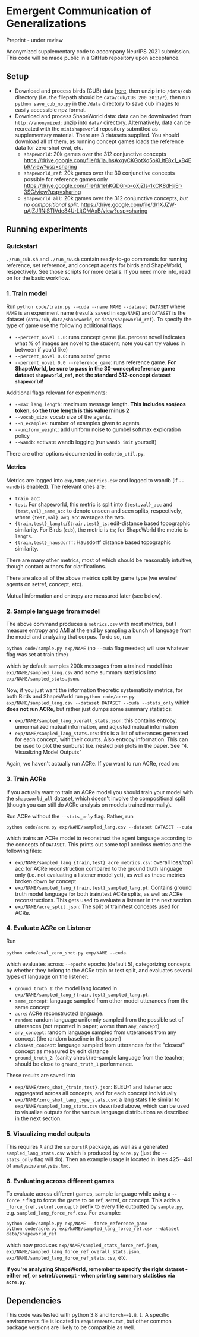 # Emergent Communication of Generalizations

Preprint - under review

Anonymized supplementary code to accompany NeurIPS 2021 submission. This code
will be made public in a GitHub repository upon acceptance.

## Setup

- Download and process birds (CUB) data [here](http://www.vision.caltech.edu/visipedia/CUB-200-2011.html), then unzip into `/data/cub` directory (i.e. the filepath should be `data/cub/CUB_200_2011/*`), then run `python save_cub_np.py` in the `/data` directory to save cub images to easily accessible npz format.
- Download and process ShapeWorld data: data can be downloaded from `http://anonymized`; unzip into `data/` directory. Alternatively, data can be recreated with the `minishapeworld` repository submitted as supplementary material. There are 3 datasets supplied. You should download all of them, as running concept games loads the reference data for zero-shot eval, etc.
    - `shapeworld`: 20k games over the 312 conjunctive concepts https://drive.google.com/file/d/1aJhsAxgyCKGotXq5oKLltE8x1_xB4EbR/view?usp=sharing
    - `shapeworld_ref`: 20k games over the 30 conjunctive concepts possible for
        reference games only https://drive.google.com/file/d/1ehKQD6r-p-oXjZls-1xCK8dHjiEr-3SC/view?usp=sharing
    - `shapeworld_all`: 20k games over the 312 conjunctive concepts, *but no
        compositional split*. https://drive.google.com/file/d/1XJZW-gAjZJflNiSTIVde84UrLjtCMAxB/view?usp=sharing

## Running experiments

### Quickstart

`./run_cub.sh` and `./run_sw.sh` contain ready-to-go commands for running
reference, set reference, and concept agents for birds and ShapeWorld,
respectively. See those scripts for more details. If you need more info, read
on for the basic workflow.

### 1. Train model

Run `python code/train.py --cuda --name NAME --dataset DATASET` where `NAME` is
an experiment name (results saved in `exp/NAME`) and `DATASET` is the dataset
(`data/cub`, `data/shapeworld`, or `data/shapeworld_ref`).
To specify the type of game use the following additional flags:

- `--percent_novel 1.0`: runs concept game (i.e. percent novel indicates what
    % of images are novel to the student; note you can try values in between if
    you'd like)
- `--percent_novel 0.0`: runs setref game
- `--percent_novel 0.0 --reference_game`: runs reference game. **For
    ShapeWorld, be sure to pass in the 30-concept reference game dataset `shapeworld_ref`,
    not the standard 312-concept dataset `shapeworld`!**

Additional flags relevant for experiments:
- `--max_lang_length`: maximum message length. **This includes sos/eos token,
    so the true length is this value minus 2**
- `--vocab_size`: vocab size of the agents.
- `--n_examples`: number of examples given to agents
- `--uniform_weight`: add uniform noise to gumbel softmax exploration policy
- `--wandb`: activate wandb logging (run `wandb init` yourself)

There are other options documented in `code/io_util.py`.


#### Metrics

Metrics are logged into `exp/NAME/metrics.csv` and logged to wandb (if
`--wandb` is enabled). The relevant ones are:

- `train_acc`:
- `test`. For shapeworld, this metric is split into `{test,val}_acc` and `{test,val}_same_acc` to denote unseen and seen splits, respectively, where `{test,val}_avg_acc` averages the two.
- `{train,test}_langts`/`{train,test}_ts`: edit-distance based topographic similarity. For Birds (`cub`), the metric is `ts`; for ShapeWorld the metric is `langts`.
- `{train,test}_hausdorff`: Hausdorff distance based topographic similarity.

There are many other metrics, most of which should be reasonably intuitive,
though contact authors for clarifications.

There are also all of the above metrics split by game type (we eval ref agents on setref, concept, etc).

Mutual information and entropy are measured later (see below).

### 2. Sample language from model

The above command produces a `metrics.csv` with most metrics, but I measure
entropy and AMI at the end by sampling a bunch of language from the model and
analyzing that corpus. To do so, run

`python code/sample.py exp/NAME` (no `--cuda` flag needed; will use whatever
flag was set at train time)

which by default samples 200k messages from a trained model into
`exp/NAME/sampled_lang.csv` and some summary statistics into
`exp/NAME/sampled_stats.json`.

Now, if you just want the information theoretic systematicity metrics, for both
Birds and ShapeWorld run
`python code/acre.py exp/NAME/sampled_lang.csv --dataset DATASET --cuda --stats_only`
which **does not run ACRe**, but rather just dumps some summary statistics:

- `exp/NAME/sampled_lang_overall_stats.json`: this contains entropy,
    unnormalized mutual information, and adjusted mutual information
- `exp/NAME/sampled_lang_stats.csv`: this is a list of utterances generated for
    each concept, with their counts. Also entropy information. This can be used
    to plot the sunburst (i.e. nested pie) plots in the paper. See "4.
    Visualizing Model Outputs"


Again, we haven't actually run ACRe. If you want to run ACRe, read on:

### 3. Train ACRe

If you actually want to train an ACRe model you should train your model with
the `shapeworld_all` dataset, which doesn't involve the compositional split
(though you can still do ACRe analysis on models trained normally).

Run ACRe without the `--stats_only` flag. Rather, run

`python code/acre.py exp/NAME/sampled_lang.csv --dataset DATASET --cuda`

which trains an ACRe model to reconstruct the agent language according to the
concepts of `DATASET`. This prints out some top1 acc/loss metrics and the
following files:

- `exp/NAME/sampled_lang_{train,test}_acre_metrics.csv`: overall loss/top1 acc
    for ACRe reconstruction compared to the ground truth language only (i.e.
    not evaluating a listener model yet), as well as these metrics broken down
    by concept
- `exp/NAME/sampled_lang_{train,test}_sampled_lang.pt`: Contains ground truth
    model language for both train/test ACRe splits, as well as ACRe
    reconstructions. This gets used to evaluate a listener in the next section.
- `exp/NAME/acre_split.json`: The split of train/test concepts used for ACRe.

### 4. Evaluate ACRe on Listener

Run

`python code/eval_zero_shot.py exp/NAME --cuda`.

which evaluates across `--epochs` epochs (default 5), categorizing concepts by
whether they belong to the ACRe train or test split, and evaluates several
types of language on the listener:

- `ground_truth_1`: the model lang located in `exp/NAME/sampled_lang_{train,test}_sampled_lang.pt`.
- `same_concept`: language sampled from other model utterances from the same concept
- `acre`: ACRe reconstructed language.
- `random`: random language uniformly sampled from the possible set of
    utterances (not reported in paper; worse than `any_concept`)
- `any_concept`: random language sampled from utterances from any concept (the random baseline in the paper)
- `closest_concept`: language sampled from utterances for the "closest" concept as measured by edit distance
- `ground_truth_2`: (sanity check) re-sample language from the teacher; should be close to `ground_truth_1` performance.

These results are saved into

- `exp/NAME/zero_shot_{train,test}.json`: BLEU-1 and listener acc aggregated
    across all concepts, and for each concept individually
- `exp/NAME/zero_shot_lang_type_stats.csv`: a lang stats file similar to
    `exp/NAME/sampled_lang_stats.csv` described above, which can be used to
    visualize outputs for the various language distributions as described in
    the next section.

### 5. Visualizing model outputs

This requires `R` and the `sunburstR` package, as well as a generated
`sampled_lang_stats.csv` which is produced by `acre.py` (just the
`--stats_only` flag will do). Then an example usage is located in lines
425--441 of `analysis/analysis.Rmd`.

### 6. Evaluating across different games

To evaluate across different games, sample language while using a `--force_*`
flag to force the game to be ref, setref, or concept. This adds a
`_force_{ref,setref,concept}` prefix to every file outputted by `sample.py`,
e.g. `sampled_lang_force_ref.csv`. For example:

```
python code/sample.py exp/NAME --force_reference_game
python code/acre.py exp/NAME/sampled_lang_force_ref.csv --dataset data/shapeworld_ref
```

which now produces `exp/NAME/sampled_stats_force_ref.json`,
`exp/NAME/sampled_lang_force_ref_overall_stats.json`,
`exp/NAME/sampled_lang_force_ref_stats.csv`, etc.

**If you're analyzing ShapeWorld, remember to specify the right dataset - either
ref, or setref/concept - when printing summary statistics via `acre.py`**.

## Dependencies

This code was tested with python 3.8 and `torch==1.8.1`. A specific
environments file is located in `requirements.txt`, but other common package
versions are likely to be compatible as well.
